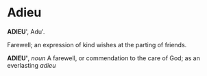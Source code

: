 # Adieu

**ADIEU**', Adu'.

Farewell; an expression of kind wishes at the parting of friends.

**ADIEU'**, _noun_ A farewell, or commendation to the care of God; as an everlasting _adieu_